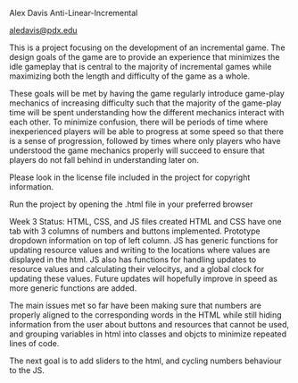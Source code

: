 Alex Davis
Anti-Linear-Incremental

aledavis@pdx.edu

This is a project focusing on the development of an incremental game. The design goals of the game are to provide an experience that minimizes the idle gameplay that is central to the majority of incremental games while maximizing both the length and difficulty of the game as a whole. 

These goals will be met by having the game regularly introduce game-play mechanics of increasing difficulty such that the majority of the game-play time will be spent understanding how the different mechanics interact with each other. To minimize confusion, there will be periods of time where inexperienced players will be able to progress at some speed so that there is a sense of progression, followed by times where only players who have understood the game mechanics properly will succeed to ensure that players do not fall behind in understanding later on.

Please look in the license file included in the project for copyright information.

Run the project by opening the .html file in your preferred browser

Week 3 Status:
HTML, CSS, and JS files created
HTML and CSS have one tab with 3 columns of numbers and buttons implemented. Prototype dropdown information on top of left column.
JS has generic functions for updating resource values and writing to the locations where values are displayed in the html.
JS also has functions for handling updates to resource values and calculating their velocitys, and a global clock for updating these values.
Future updates will hopefully improve in speed as more generic functions are added.

The main issues met so far have been making sure that numbers are properly aligned to the corresponding words in the HTML while
still hiding information from the user about buttons and resources that cannot be used, and grouping variables in html
into classes and objcts to minimize repeated lines of code.

The next goal is to add sliders to the html, and cycling numbers behaviour to the JS.
